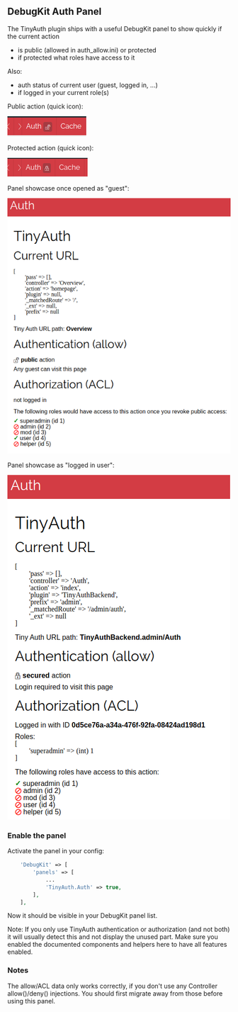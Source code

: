 ## DebugKit Auth Panel
The TinyAuth plugin ships with a useful DebugKit panel to show quickly if the current action
- is public (allowed in auth_allow.ini) or protected
- if protected what roles have access to it

Also:
- auth status of current user (guest, logged in, ...)
- if logged in your current role(s)

Public action (quick icon):

![public](img/auth_public.png)

Protected action (quick icon):

![public](img/auth_restricted.png)

Panel showcase once opened as "guest":

![panel](img/panel_guest.png)

Panel showcase as "logged in user":

![panel](img/panel.png)

### Enable the panel
Activate the panel in your config:

```php
    'DebugKit' => [
        'panels' => [
            ...
            'TinyAuth.Auth' => true,
        ],
    ],
```

Now it should be visible in your DebugKit panel list.

Note: If you only use TinyAuth authentication or authorization (and not both) it will usually detect this and not display the unused part.
Make sure you enabled the documented components and helpers here to have all features enabled.

### Notes
The allow/ACL data only works correctly, if you don't use any Controller allow()/deny() injections.
You should first migrate away from those before using this panel.
